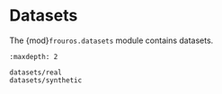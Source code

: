 # Datasets

The {mod}`frouros.datasets` module contains datasets.

```{toctree}
:maxdepth: 2

datasets/real
datasets/synthetic
```
